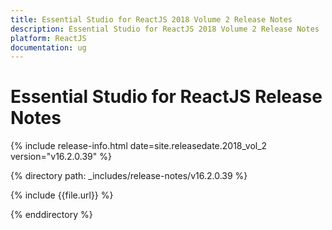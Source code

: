 ```yaml
---
title: Essential Studio for ReactJS 2018 Volume 2 Release Notes
description: Essential Studio for ReactJS 2018 Volume 2 Release Notes
platform: ReactJS
documentation: ug
---
```


# Essential Studio for ReactJS Release Notes

{% include release-info.html date=site.releasedate.2018_vol_2  version="v16.2.0.39" %} 

{% directory path: _includes/release-notes/v16.2.0.39 %}

{% include {{file.url}} %}

{% enddirectory %}